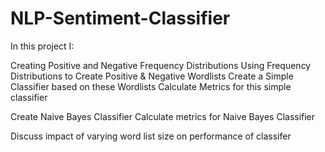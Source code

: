 # NLP-Sentiment-Classifier

In this project I:

Creating Positive and Negative Frequency Distributions
Using Frequency Distributions to Create Positive & Negative Wordlists
Create a Simple Classifier based on these Wordlists
Calculate Metrics for this simple classifier

Create Naive Bayes Classifier
Calculate metrics for Naive Bayes Classifier

Discuss impact of varying word list size on performance of classifer
